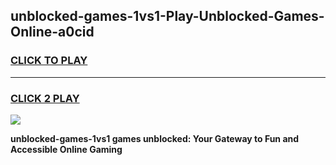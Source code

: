 
## unblocked-games-1vs1-Play-Unblocked-Games-Online-a0cid
<h3>
<a href="https://premium76.site?title=unblocked-games-1vs1&ref=25A">CLICK TO PLAY</a></h3>
<hr>

<h3>
<a href="https://premium76.site?title=unblocked-games-1vs1&ref=25A">CLICK 2 PLAY</a>
  
</h3>

<a href="https://premium76.site?title=unblocked-games-1vs1&ref=25A"><img src="https://clearcache.store/games.png"></a>


**unblocked-games-1vs1 games unblocked: Your Gateway to Fun and Accessible Online Gaming**
